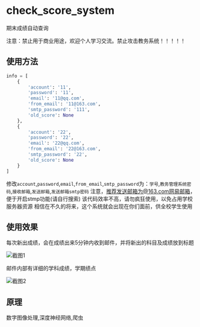 # check_score_system
期末成绩自动查询



注意：禁止用于商业用途，欢迎个人学习交流。禁止攻击教务系统！！！！！
## 使用方法
```python
info = [
    {
        'account': '11',
        'password': '11',
        'email': '11@qq.com',
        'from_email': '11@163.com',
        'smtp_password': '111',
        'old_score': None
    },
    {
        'account': '22',
        'password': '22',
        'email': '22@qq.com',
        'from_email': '22@163.com',
        'smtp_password': '22',
        'old_score': None
    }
]
```
修改`account`,`password`,`email`,`from_email`,`smtp_password`为：`学号`,`教务管理系统密码`,`接收邮箱`,`发送邮箱`,`发送邮箱smtp密码`
注意，推荐发送邮箱为@163.com网易邮箱，便于开启stmp功能(请自行搜索)
该代码效率不高，请勿疯狂使用，以免占用学校服务器资源
相信在不久的将来，这个系统就会出现在你们面前，供全校学生使用

## 使用效果

每次新出成绩，会在成绩出来5分钟内收到邮件，并将新出的科目及成绩放到标题

![截图1](https://github.com/mepeichun/check_score_system/raw/master/screenshot1.PNG)

邮件内部有详细的学科成绩，学期绩点

![截图2](https://github.com/mepeichun/check_score_system/raw/master/screenshot2.PNG)

## 原理
数字图像处理,深度神经网络,爬虫
